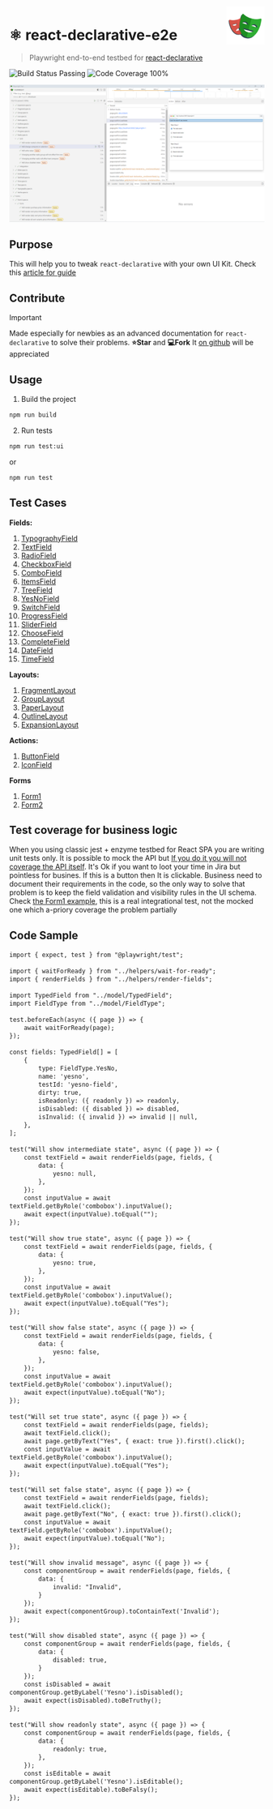 <img src="./docs/playwright-logo.svg" height="75px" align="right">

# ⚛️ react-declarative-e2e

> Playwright end-to-end testbed for [react-declarative](https://github.com/react-declarative/react-declarative)

![Build Status Passing](https://raw.githubusercontent.com/dwyl/repo-badges/main/svg/build-passing.svg)
![Code Coverage 100%](https://raw.githubusercontent.com/dwyl/repo-badges/main/svg/coverage-100.svg)

![screenshot](./docs/screenshot.png)

## Purpose

This will help you to tweak `react-declarative` with your own UI Kit. Check this [article for guide](https://github.com/react-declarative/react-declarative/blob/master/docs/other/how-to-implement-uikit.md)

## Contribute

> [!IMPORTANT]
> Made especially for newbies as an advanced documentation for `react-declarative` to solve their problems. **⭐Star** and **💻Fork** It [on github](https://github.com/react-declarative/react-declarative) will be appreciated

## Usage

1. Build the project

```bash
npm run build
```

2. Run tests

```bash
npm run test:ui
```

or

```bash
npm run test
```


## Test Cases

**Fields:**

1. [TypographyField](./e2e/spec/Fields/Typography.spec.ts)
2. [TextField](./e2e/spec/Fields/TextField.spec.ts)
3. [RadioField](./e2e/spec/Fields/Radio.spec.ts)
4. [CheckboxField](./e2e/spec/Fields/Checkbox.spec.ts)
5. [ComboField](./e2e/spec/Fields/Combo.spec.ts)
6. [ItemsField](./e2e/spec/Fields/Items.spec.ts)
7. [TreeField](./e2e/spec/Fields/Tree.spec.ts)
8. [YesNoField](./e2e/spec/Fields/YesNo.spec.ts)
9. [SwitchField](./e2e/spec/Fields/Switch.spec.ts)
10. [ProgressField](./e2e/spec/Fields/Progress.spec.ts)
11. [SliderField](./e2e/spec/Fields/Slider.spec.ts)
12. [ChooseField](./e2e/spec/Fields/Choose.spec.ts)
13. [CompleteField](./e2e/spec/Fields/Complete.spec.ts)
14. [DateField](./e2e/spec/Fields/Date.spec.ts)
15. [TimeField](./e2e/spec/Fields/Time.spec.ts)

**Layouts:**

1. [FragmentLayout](./e2e/spec/Fields/Fragment.spec.ts)
2. [GroupLayout](./e2e/spec/Fields/Group.spec.ts)
3. [PaperLayout](./e2e/spec/Fields/Paper.spec.ts)
4. [OutlineLayout](./e2e/spec/Fields/Outline.spec.ts)
4. [ExpansionLayout](./e2e/spec/Fields/Expansion.spec.ts)

**Actions:**

1. [ButtonField](./e2e/spec/Fields/Button.spec.ts)
2. [IconField](./e2e/spec/Fields/Icon.spec.ts)

**Forms**

1. [Form1](./e2e/spec/Forms/Form1.spec.ts)
2. [Form2](./e2e/spec/Forms/Form2.spec.ts)

## Test coverage for business logic

When you using classic jest + enzyme testbed for React SPA you are writing unit tests only. It is possible to mock the API but [If you do it you will not coverage the API itself](https://github.com/react-declarative/react-declarative/blob/master/docs/other/code-sideeffect.md). It's Ok if you want to loot your time in Jira but pointless for busines. If this is a button then It is clickable. Business need to document their requirements in the code, so the only way to solve that problem is to keep the field validation and visibility rules in the UI schema. Check [the Form1 example](./e2e/spec/Forms/Form1.spec.ts), this is a real integrational test, not the mocked one which a-priory coverage the problem partially 

## Code Sample

```tsx
import { expect, test } from "@playwright/test";

import { waitForReady } from "../helpers/wait-for-ready";
import { renderFields } from "../helpers/render-fields";

import TypedField from "../model/TypedField";
import FieldType from "../model/FieldType";

test.beforeEach(async ({ page }) => {
    await waitForReady(page);
});

const fields: TypedField[] = [
    {
        type: FieldType.YesNo,
        name: 'yesno',
        testId: 'yesno-field',
        dirty: true,
        isReadonly: ({ readonly }) => readonly,
        isDisabled: ({ disabled }) => disabled,
        isInvalid: ({ invalid }) => invalid || null,
    },
];

test("Will show intermediate state", async ({ page }) => {
    const textField = await renderFields(page, fields, {
        data: {
            yesno: null,
        },
    });
    const inputValue = await textField.getByRole('combobox').inputValue();
    await expect(inputValue).toEqual("");
});

test("Will show true state", async ({ page }) => {
    const textField = await renderFields(page, fields, {
        data: {
            yesno: true,
        },
    });
    const inputValue = await textField.getByRole('combobox').inputValue();
    await expect(inputValue).toEqual("Yes");
});

test("Will show false state", async ({ page }) => {
    const textField = await renderFields(page, fields, {
        data: {
            yesno: false,
        },
    });
    const inputValue = await textField.getByRole('combobox').inputValue();
    await expect(inputValue).toEqual("No");
});

test("Will set true state", async ({ page }) => {
    const textField = await renderFields(page, fields);
    await textField.click();
    await page.getByText("Yes", { exact: true }).first().click();
    const inputValue = await textField.getByRole('combobox').inputValue();
    await expect(inputValue).toEqual("Yes");
});

test("Will set false state", async ({ page }) => {
    const textField = await renderFields(page, fields);
    await textField.click();
    await page.getByText("No", { exact: true }).first().click();
    const inputValue = await textField.getByRole('combobox').inputValue();
    await expect(inputValue).toEqual("No");
});

test("Will show invalid message", async ({ page }) => {
    const componentGroup = await renderFields(page, fields, {
        data: {
            invalid: "Invalid",
        }
    });
    await expect(componentGroup).toContainText('Invalid');
});

test("Will show disabled state", async ({ page }) => {
    const componentGroup = await renderFields(page, fields, {
        data: {
            disabled: true,
        }
    });
    const isDisabled = await componentGroup.getByLabel('Yesno').isDisabled();
    await expect(isDisabled).toBeTruthy();
});

test("Will show readonly state", async ({ page }) => {
    const componentGroup = await renderFields(page, fields, {
        data: {
            readonly: true,
        },
    });
    const isEditable = await componentGroup.getByLabel('Yesno').isEditable();
    await expect(isEditable).toBeFalsy();
});

```
